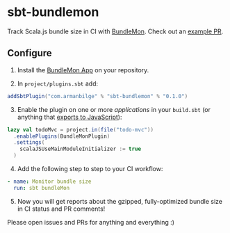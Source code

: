 # sbt-bundlemon

Track Scala.js bundle size in CI with [BundleMon](https://github.com/LironEr/bundlemon). Check out an [example PR](https://github.com/armanbilge/sbt-bundlemon/pull/2#issuecomment-1187659884).

## Configure

1. Install the [BundleMon App](https://github.com/apps/bundlemon) on your repository.

2. In `project/plugins.sbt` add:
```scala
addSbtPlugin("com.armanbilge" % "sbt-bundlemon" % "0.1.0")
```

3. Enable the plugin on one or more _applications_ in your `build.sbt` (or anything that [exports to JavaScript](https://www.scala-js.org/doc/interoperability/export-to-javascript.html)):
```scala
lazy val todoMvc = project.in(file("todo-mvc"))
  .enablePlugins(BundleMonPlugin)
  .settings(
    scalaJSUseMainModuleInitializer := true
  )
```

4. Add the following step to step to your CI workflow:
```yaml
- name: Monitor bundle size
  run: sbt bundleMon
```

5. Now you will get reports about the gzipped, fully-optimized bundle size in CI status and PR comments!

Please open issues and PRs for anything and everything :)
